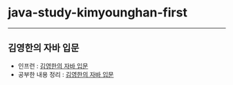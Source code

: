 # java-study-kimyounghan-first
---
## 김영한의 자바 입문
- 인프런 : <a href='https://www.inflearn.com/course/%EA%B9%80%EC%98%81%ED%95%9C%EC%9D%98-%EC%9E%90%EB%B0%94-%EC%9E%85%EB%AC%B8' target='_blank'>김영한의 자바 입문</a>
- 공부한 내용 정리 : <a href='https://velog.io/@hajju/series/%EA%B9%80%EC%98%81%ED%95%9C%EC%9D%98-%EC%9E%90%EB%B0%94-%EC%9E%85%EB%AC%B8' target='_blank'>김영한의 자바 입문</a>
